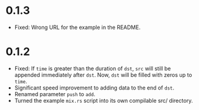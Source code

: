 # 0.1.3

- Fixed: Wrong URL for the example in the README.

# 0.1.2

- Fixed: If `time` is greater than the duration of `dst`, `src` will still be appended immediately after `dst`. Now, `dst` will be filled with zeros up to `time`.
- Significant speed improvement to adding data to the end of `dst`.
- Renamed parameter `push` to `add`.
- Turned the example `mix.rs` script into its own compilable src/ directory.